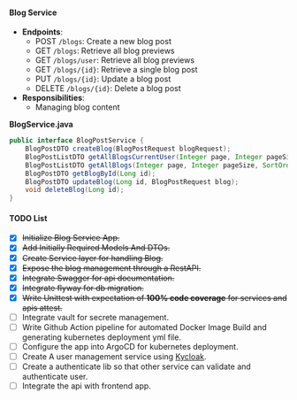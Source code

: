 #### Blog Service
- **Endpoints**:
  - POST `/blogs`: Create a new blog post
  - GET `/blogs`: Retrieve all blog previews
  - GET `/blogs/user`: Retrieve all blog previews
  - GET `/blogs/{id}`: Retrieve a single blog post
  - PUT `/blogs/{id}`: Update a blog post
  - DELETE `/blogs/{id}`: Delete a blog post
- **Responsibilities**:
  - Managing blog content


**BlogService.java**
```java
public interface BlogPostService {
    BlogPostDTO createBlog(BlogPostRequest blogRequest);
    BlogPostListDTO getAllBlogsCurrentUser(Integer page, Integer pageSize, SortOrder sort, BlogPostShortBy sortBy);
    BlogPostListDTO getAllBlogs(Integer page, Integer pageSize, SortOrder sort, BlogPostShortBy sortBy);
    BlogPostDTO getBlogById(Long id);
    BlogPostDTO updateBlog(Long id, BlogPostRequest blog);
    void deleteBlog(Long id);
}
```



#### TODO List

- [x] ~~Initialize Blog Service App.~~
- [x] ~~Add Initially Required Models And DTOs.~~
- [x] ~~Create Service layer for handling Blog.~~
- [x] ~~Expose the blog management through a RestAPI.~~
- [x] ~~Integrate Swagger for api documentation.~~
- [x] ~~Integrate flyway for db migration.~~
- [x] ~~Write Unittest with expectation of **100% code coverage** for services and apis attest.~~
- [ ] Integrate vault for secrete management.
- [ ] Write Github Action pipeline for automated Docker Image Build and generating kubernetes deployment yml file.
- [ ] Configure the app into ArgoCD for kubernetes deployment.
- [ ] Create A user management service using [Kycloak](https://www.keycloak.org/).
- [ ] Create a authenticate lib so that other service can validate and authenticate user.
- [ ] Integrate the api with frontend app.
